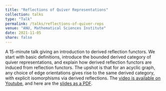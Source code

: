 ```yaml
---
title: "Reflections of Quiver Representations"
collection: talks
type: "Talk"
permalink: /talks/reflections-of-quiver-reps
venue: "ANU, Mathematical Sciences Institute"
date: 2021-11-05
share: false
---
```


A 15-minute talk giving an introduction to derived reflection functors. We start with basic definitions, introduce the bounded derived category of quiver representations, and explain how derived reflection functors are induced from reflection functors. The upshot is that for an acyclic graph, any choice of edge orientations gives rise to the same derived category, with explicit isomorphisms via derived reflections. The [video is available on Youtube](https://youtu.be/E0x_irPTBTY), and here are the [slides as a PDF](/files/slides-reflections-of-quiver-reps.pdf).